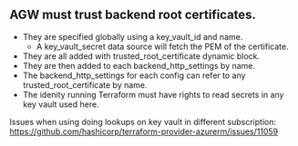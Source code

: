 ## AGW must trust backend root certificates.
* They are specified globally using a key_vault_id and name.
  * A key_vault_secret data source will fetch the PEM of the certificate.
* They are all added with trusted_root_certificate dynamic block.
* They are then added to each backend_http_settings by name.
* The backend_http_settings for each config can refer to any trusted_root_certificate by name.
* The idenity running Terraform must have rights to read secrets in any key vault used here.

Issues when using doing lookups on key vault in different subscription:
https://github.com/hashicorp/terraform-provider-azurerm/issues/11059
